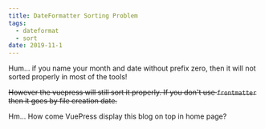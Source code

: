 ```yaml
---
title: DateFormatter Sorting Problem
tags:
  - dateformat
  - sort
date: 2019-11-1
---
```


Hum... if you name your month and date without prefix zero, then it will not
sorted properly in most of the tools!

~~However the vuepress will still sort it properly. If you don't use `frontmatter` then it
goes by file creation date.~~

Hm... How come VuePress display this blog on top in home page?
